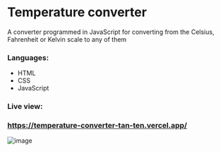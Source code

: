 # Temperature converter
A converter programmed in JavaScript for converting from the Celsius, Fahrenheit or Kelvin scale to any of them
### Languages:
* HTML
* CSS
* JavaScript

### Live view:
### https://temperature-converter-tan-ten.vercel.app/
![image](https://user-images.githubusercontent.com/81018331/211065083-a38a85db-51e5-42c8-bf5f-140b29126a58.png)
